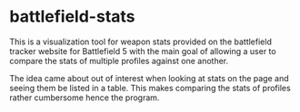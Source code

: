 # battlefield-stats
This is a visualization tool for weapon stats provided on the battlefield tracker website for Battlefield 5 with the main goal of allowing a user to compare the stats of multiple profiles against one another.

The idea came about out of interest when looking at stats on the page and seeing them be listed in a table. This makes comparing the stats of profiles rather cumbersome hence the program.
